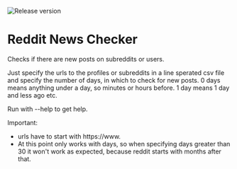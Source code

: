 ![Release version](https://img.shields.io/github/v/release/phil0x2e/reddit_news_check)

# Reddit News Checker
Checks if there are new posts on subreddits or users.

Just specify the urls to the profiles or subreddits in a line sperated csv file and specify the number of days, in which to check for new posts.
0 days means anything under a day, so minutes or hours before. 1 day means 1 day and less ago etc.

Run with --help to get help.

Important:
 - urls have to start with https://www.
 - At this point only works with days, so when specifying days greater than 30 it won't work as expected, because reddit starts with months after that.
